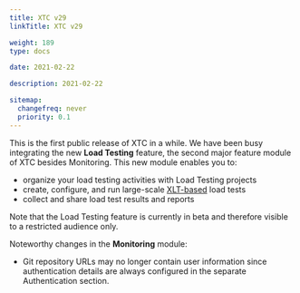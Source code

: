 ```yaml
---
title: XTC v29
linkTitle: XTC v29

weight: 189 
type: docs

date: 2021-02-22

description: 2021-02-22

sitemap:
  changefreq: never
  priority: 0.1
---
```


This is the first public release of XTC in a while. We have been busy integrating the new **Load Testing** feature, the second major feature module of XTC besides Monitoring. This new module enables you to:

- organize your load testing activities with Load Testing projects
- create, configure, and run large-scale [XLT-based](https://www.xceptance.com/en/xlt/) load tests
- collect and share load test results and reports

Note that the Load Testing feature is currently in beta and therefore visible to a restricted audience only.

Noteworthy changes in the **Monitoring** module:
- Git repository URLs may no longer contain user information since authentication details are always configured in the separate Authentication section.
